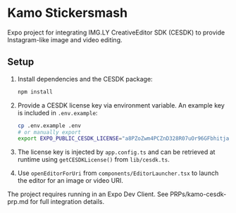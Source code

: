 # Kamo Stickersmash

Expo project for integrating IMG.LY CreativeEditor SDK (CESDK) to provide
Instagram-like image and video editing.

## Setup

1. Install dependencies and the CESDK package:

   ```sh
   npm install
   ```

2. Provide a CESDK license key via environment variable. An example key is
   included in `.env.example`:

   ```sh
   cp .env.example .env
   # or manually export
   export EXPO_PUBLIC_CESDK_LICENSE="a8PZoZwm4PCZnD328R07uOr96GFbhitja_Roxk8A1ExiEaSZ4E_itV6T7RYdjB9v"
   ```

3. The license key is injected by `app.config.ts` and can be retrieved at runtime
   using `getCESDKLicense()` from `lib/cesdk.ts`.

4. Use `openEditorForUri` from `components/EditorLauncher.tsx` to launch the
   editor for an image or video URI.

The project requires running in an Expo Dev Client. See PRPs/kamo-cesdk-prp.md
for full integration details.
